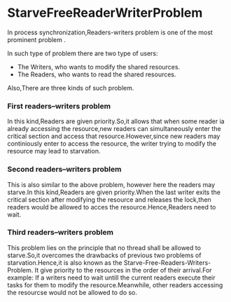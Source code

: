 # StarveFreeReaderWriterProblem

In process synchronization,Readers-writers problem is one of the most prominent problem .

In such type of problem there are two type of users: 
- The Writers, who wants to modify the shared resources.
- The Readers, who wants to read the shared resources.

Also,There are three kinds of such problem.

### First readers–writers problem
In this kind,Readers are given priority.So,it allows that when some reader ia already accessing the resource,new readers can simultaneously enter the critical section and access that resource.However,since new readers may continiously enter to access the resource, the writer trying to modify the resource may lead to starvation.

### Second readers–writers problem
This is also similar to the above problem, however here the readers may starve.In this kind,Readers are given priority.When the last writer exits the critical section after modifying the resource and releases the lock,then readers would be allowed to acces the resource.Hence,Readers need to wait.

### Third readers–writers problem
This problem lies on the principle that no thread shall be allowed to starve.So,it overcomes the drawbacks of previous two problems of starvation.Hence,it is also known as the Starve-Free-Readers-Writers-Problem. It give priority to the resources in the order of their arrival.For example: If a writers need to wait untill the current readers execute their tasks for them to modify the resource.Meanwhile, other readers accessing the resourcse would not be allowed to do so.
